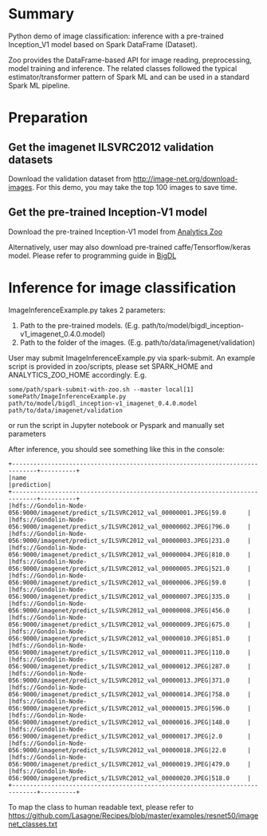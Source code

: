 # Summary

Python demo of image classification: inference with a pre-trained Inception_V1 model based on Spark DataFrame (Dataset).

Zoo provides the DataFrame-based API for image reading, preprocessing, model training and inference. The related
classes followed the typical estimator/transformer pattern of Spark ML and can be used in a standard Spark ML pipeline.

# Preparation

## Get the imagenet ILSVRC2012 validation datasets

Download the validation dataset from http://image-net.org/download-images. For this demo, you may take the top 100 images to save time.

## Get the pre-trained Inception-V1 model

Download the pre-trained Inception-V1 model from [Analytics Zoo](https://s3-ap-southeast-1.amazonaws.com/bigdl-models/imageclassification/imagenet/bigdl_inception-v1_imagenet_0.4.0.model)

Alternatively, user may also download pre-trained caffe/Tensorflow/keras model. Please refer to
programming guide in [BigDL](https://bigdl-project.github.io/) 

# Inference for image classification

ImageInferenceExample.py takes 2 parameters:
1. Path to the pre-trained models. (E.g. path/to/model/bigdl_inception-v1_imagenet_0.4.0.model)
2. Path to the folder of the images. (E.g. path/to/data/imagenet/validation)

User may submit ImageInferenceExample.py via spark-submit. An example script is provided in zoo/scripts, please set
SPARK_HOME and ANALYTICS_ZOO_HOME accordingly.
E.g.
```
some/path/spark-submit-with-zoo.sh --master local[1]
somePath/ImageInferenceExample.py
path/to/model/bigdl_inception-v1_imagenet_0.4.0.model path/to/data/imagenet/validation
```

or run the script in Jupyter notebook or Pyspark and manually set parameters

After inference, you should see something like this in the console:

```
+-----------------------------------------------------------------------------+----------+
|name                                                                         |prediction|
+-----------------------------------------------------------------------------+----------+
|hdfs://Gondolin-Node-056:9000/imagenet/predict_s/ILSVRC2012_val_00000001.JPEG|59.0      |
|hdfs://Gondolin-Node-056:9000/imagenet/predict_s/ILSVRC2012_val_00000002.JPEG|796.0     |
|hdfs://Gondolin-Node-056:9000/imagenet/predict_s/ILSVRC2012_val_00000003.JPEG|231.0     |
|hdfs://Gondolin-Node-056:9000/imagenet/predict_s/ILSVRC2012_val_00000004.JPEG|810.0     |
|hdfs://Gondolin-Node-056:9000/imagenet/predict_s/ILSVRC2012_val_00000005.JPEG|521.0     |
|hdfs://Gondolin-Node-056:9000/imagenet/predict_s/ILSVRC2012_val_00000006.JPEG|59.0      |
|hdfs://Gondolin-Node-056:9000/imagenet/predict_s/ILSVRC2012_val_00000007.JPEG|335.0     |
|hdfs://Gondolin-Node-056:9000/imagenet/predict_s/ILSVRC2012_val_00000008.JPEG|456.0     |
|hdfs://Gondolin-Node-056:9000/imagenet/predict_s/ILSVRC2012_val_00000009.JPEG|675.0     |
|hdfs://Gondolin-Node-056:9000/imagenet/predict_s/ILSVRC2012_val_00000010.JPEG|851.0     |
|hdfs://Gondolin-Node-056:9000/imagenet/predict_s/ILSVRC2012_val_00000011.JPEG|110.0     |
|hdfs://Gondolin-Node-056:9000/imagenet/predict_s/ILSVRC2012_val_00000012.JPEG|287.0     |
|hdfs://Gondolin-Node-056:9000/imagenet/predict_s/ILSVRC2012_val_00000013.JPEG|371.0     |
|hdfs://Gondolin-Node-056:9000/imagenet/predict_s/ILSVRC2012_val_00000014.JPEG|758.0     |
|hdfs://Gondolin-Node-056:9000/imagenet/predict_s/ILSVRC2012_val_00000015.JPEG|596.0     |
|hdfs://Gondolin-Node-056:9000/imagenet/predict_s/ILSVRC2012_val_00000016.JPEG|148.0     |
|hdfs://Gondolin-Node-056:9000/imagenet/predict_s/ILSVRC2012_val_00000017.JPEG|2.0       |
|hdfs://Gondolin-Node-056:9000/imagenet/predict_s/ILSVRC2012_val_00000018.JPEG|22.0      |
|hdfs://Gondolin-Node-056:9000/imagenet/predict_s/ILSVRC2012_val_00000019.JPEG|479.0     |
|hdfs://Gondolin-Node-056:9000/imagenet/predict_s/ILSVRC2012_val_00000020.JPEG|518.0     |
+-----------------------------------------------------------------------------+----------+

```
To map the class to human readable text, please refer to https://github.com/Lasagne/Recipes/blob/master/examples/resnet50/imagenet_classes.txt 

